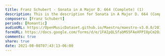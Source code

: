 ```yaml
---
title: Franz Schubert - Sonata in A Major D. 664 (Complete) (1)
description: This is the description for Sonata in A Major D. 664 (Complete) by Franz Schubert
composers: [Franz Schubert]
periods: [Romantic]
audioURL: https://OpenMusicDataset.github.io/Maestro/maestro-v3.0.0/2017/MIDI-Unprocessed_078_PIANO078_MID--AUDIO-split_07-09-17_Piano-e_1-02_wav--2.midi
formURL: https://docs.google.com/forms/d/e/1FAIpQLSfabM55FAeXFPI8pCm2OzqTFxM_nrryAdPEea8Svx4y1Qvf4Q/viewform
comments: true
share: true
date: 2021-08-08T07:43:13-06:00
---
```

